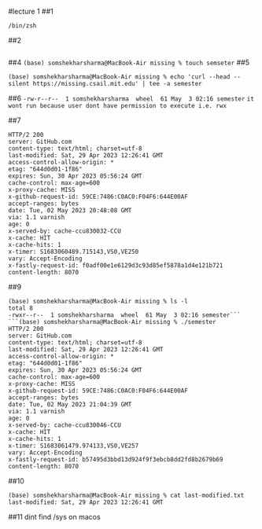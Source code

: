 #lecture 1
##1
```(base) somshekharsharma@MacBook-Air Git-Bash_Som % echo $SHELL
/bin/zsh
```
##2
```(base) somshekharsharma@MacBook-Air / % mkdir /tmp/missing
```
##4
```(base) somshekharsharma@MacBook-Air missing % touch semseter```
##5
```(base) somshekharsharma@MacBook-Air missing % echo '#!/bin/sh' | tee semester
(base) somshekharsharma@MacBook-Air missing % echo 'curl --head --silent https://missing.csail.mit.edu' | tee -a semester
```


##6
```-rw-r--r--  1 somshekharsharma  wheel  61 May  3 02:16 semester```
```it wont run because user dont have permission to execute i.e. rwx```

##7
```(base) somshekharsharma@MacBook-Air missing % sh semester
HTTP/2 200 
server: GitHub.com
content-type: text/html; charset=utf-8
last-modified: Sat, 29 Apr 2023 12:26:41 GMT
access-control-allow-origin: *
etag: "644d0d01-1f86"
expires: Sun, 30 Apr 2023 05:56:24 GMT
cache-control: max-age=600
x-proxy-cache: MISS
x-github-request-id: 59CE:7486:C0AC0:F04F6:644E00AF
accept-ranges: bytes
date: Tue, 02 May 2023 20:48:08 GMT
via: 1.1 varnish
age: 0
x-served-by: cache-ccu830032-CCU
x-cache: HIT
x-cache-hits: 1
x-timer: S1683060489.715143,VS0,VE250
vary: Accept-Encoding
x-fastly-request-id: f0adf00e1e6129d3c93d85ef5878a1d4e121b721
content-length: 8070
```


##9
```(base) somshekharsharma@MacBook-Air missing % chmod u+x semester
(base) somshekharsharma@MacBook-Air missing % ls -l
total 8
-rwxr--r--  1 somshekharsharma  wheel  61 May  3 02:16 semester```
```(base) somshekharsharma@MacBook-Air missing % ./semester
HTTP/2 200 
server: GitHub.com
content-type: text/html; charset=utf-8
last-modified: Sat, 29 Apr 2023 12:26:41 GMT
access-control-allow-origin: *
etag: "644d0d01-1f86"
expires: Sun, 30 Apr 2023 05:56:24 GMT
cache-control: max-age=600
x-proxy-cache: MISS
x-github-request-id: 59CE:7486:C0AC0:F04F6:644E00AF
accept-ranges: bytes
date: Tue, 02 May 2023 21:04:39 GMT
via: 1.1 varnish
age: 0
x-served-by: cache-ccu830046-CCU
x-cache: HIT
x-cache-hits: 1
x-timer: S1683061479.974133,VS0,VE257
vary: Accept-Encoding
x-fastly-request-id: b57495d3bbd13d924f9f3ebcb8dd2fd8b2679b69
content-length: 8070
```

##10
```(base) somshekharsharma@MacBook-Air missing % ./semester | grep last- >last-modified.txt
(base) somshekharsharma@MacBook-Air missing % cat last-modified.txt
last-modified: Sat, 29 Apr 2023 12:26:41 GMT
```
##11
dint find /sys on macos

